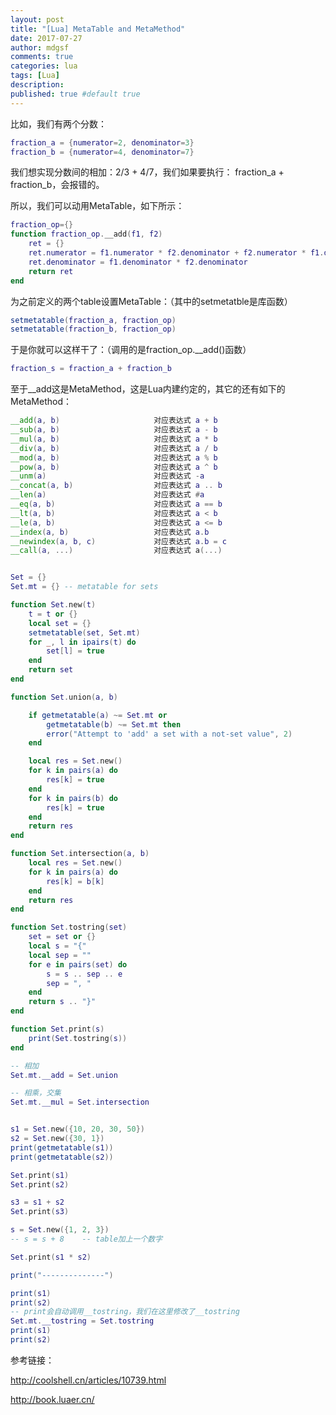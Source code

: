 ```yaml
---
layout: post
title: "[Lua] MetaTable and MetaMethod"
date: 2017-07-27
author: mdgsf
comments: true
categories: lua
tags: [Lua]
description:
published: true #default true
---
```



比如，我们有两个分数：

```lua
fraction_a = {numerator=2, denominator=3}
fraction_b = {numerator=4, denominator=7}
```

我们想实现分数间的相加：2/3 + 4/7，我们如果要执行： fraction_a + fraction_b，会报错的。

所以，我们可以动用MetaTable，如下所示：

```lua
fraction_op={}
function fraction_op.__add(f1, f2)
    ret = {}
    ret.numerator = f1.numerator * f2.denominator + f2.numerator * f1.denominator
    ret.denominator = f1.denominator * f2.denominator
    return ret
end
```

为之前定义的两个table设置MetaTable：（其中的setmetatble是库函数）

```lua
setmetatable(fraction_a, fraction_op)
setmetatable(fraction_b, fraction_op)
```

于是你就可以这样干了：（调用的是fraction_op.__add()函数）

```lua
fraction_s = fraction_a + fraction_b
```

至于__add这是MetaMethod，这是Lua内建约定的，其它的还有如下的MetaMethod：

```lua
__add(a, b)                     对应表达式 a + b
__sub(a, b)                     对应表达式 a - b
__mul(a, b)                     对应表达式 a * b
__div(a, b)                     对应表达式 a / b
__mod(a, b)                     对应表达式 a % b
__pow(a, b)                     对应表达式 a ^ b
__unm(a)                        对应表达式 -a
__concat(a, b)                  对应表达式 a .. b
__len(a)                        对应表达式 #a
__eq(a, b)                      对应表达式 a == b
__lt(a, b)                      对应表达式 a < b
__le(a, b)                      对应表达式 a <= b
__index(a, b)                   对应表达式 a.b
__newindex(a, b, c)             对应表达式 a.b = c
__call(a, ...)                  对应表达式 a(...)
```



```lua

Set = {}
Set.mt = {} -- metatable for sets

function Set.new(t)
    t = t or {}
    local set = {}
    setmetatable(set, Set.mt)
    for _, l in ipairs(t) do 
        set[l] = true
    end
    return set
end

function Set.union(a, b)

    if getmetatable(a) ~= Set.mt or 
        getmetatable(b) ~= Set.mt then
        error("Attempt to 'add' a set with a not-set value", 2)
    end

    local res = Set.new()
    for k in pairs(a) do
        res[k] = true
    end
    for k in pairs(b) do
        res[k] = true
    end
    return res
end

function Set.intersection(a, b)
    local res = Set.new()
    for k in pairs(a) do 
        res[k] = b[k]
    end
    return res
end

function Set.tostring(set)
    set = set or {}
    local s = "{"
    local sep = ""
    for e in pairs(set) do 
        s = s .. sep .. e 
        sep = ", "
    end
    return s .. "}"
end

function Set.print(s)
    print(Set.tostring(s))
end

-- 相加
Set.mt.__add = Set.union

-- 相乘，交集
Set.mt.__mul = Set.intersection


s1 = Set.new({10, 20, 30, 50})
s2 = Set.new({30, 1})
print(getmetatable(s1))
print(getmetatable(s2))

Set.print(s1)
Set.print(s2)

s3 = s1 + s2
Set.print(s3)

s = Set.new({1, 2, 3})
-- s = s + 8    -- table加上一个数字

Set.print(s1 * s2)

print("--------------")

print(s1)
print(s2)
-- print会自动调用__tostring，我们在这里修改了__tostring
Set.mt.__tostring = Set.tostring 
print(s1)
print(s2)

```




参考链接：

<a href="http://coolshell.cn/articles/10739.html" target="_blank">http://coolshell.cn/articles/10739.html</a>

<a href="http://book.luaer.cn/" target="_blank">http://book.luaer.cn/</a>

